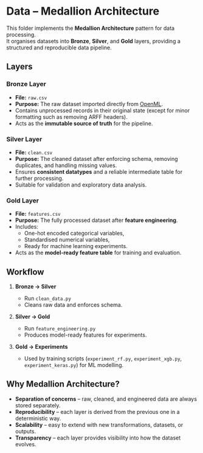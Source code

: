 # **Data – Medallion Architecture**

This folder implements the **Medallion Architecture** pattern for data processing.  
It organises datasets into **Bronze**, **Silver**, and **Gold** layers, providing a structured and reproducible data pipeline.

## **Layers**

### **Bronze Layer**
- **File:** `raw.csv`  
- **Purpose:** The raw dataset imported directly from [OpenML](https://www.openml.org/).  
- Contains unprocessed records in their original state (except for minor formatting such as removing ARFF headers).  
- Acts as the **immutable source of truth** for the pipeline.

### **Silver Layer**
- **File:** `clean.csv`  
- **Purpose:** The cleaned dataset after enforcing schema, removing duplicates, and handling missing values.  
- Ensures **consistent datatypes** and a reliable intermediate table for further processing.  
- Suitable for validation and exploratory data analysis.

### **Gold Layer**
- **File:** `features.csv`  
- **Purpose:** The fully processed dataset after **feature engineering**.  
- Includes:
  - One-hot encoded categorical variables,
  - Standardised numerical variables,
  - Ready for machine learning experiments.  
- Acts as the **model-ready feature table** for training and evaluation.

## **Workflow**

1. **Bronze → Silver**
   - Run `clean_data.py`  
   - Cleans raw data and enforces schema.

2. **Silver → Gold**
   - Run `feature_engineering.py`  
   - Produces model-ready features for experiments.

3. **Gold → Experiments**
   - Used by training scripts (`experiment_rf.py`, `experiment_xgb.py`, `experiment_keras.py`) for ML modelling.

## **Why Medallion Architecture?**

- **Separation of concerns** – raw, cleaned, and engineered data are always stored separately.  
- **Reproducibility** – each layer is derived from the previous one in a deterministic way.  
- **Scalability** – easy to extend with new transformations, datasets, or outputs.  
- **Transparency** – each layer provides visibility into how the dataset evolves.
